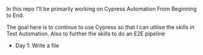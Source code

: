 In this repo I'll be primarily working on Cypress Automation
From Beginning to End.

The goal here is to continue to use Cypress so that I can utilise the skills in Test Automation.
Also to further the skills to do an E2E pipeline


- Day 1: Write a file

